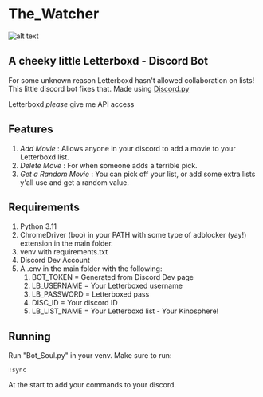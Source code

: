 # The_Watcher
![alt text](The_Watcher.jpg)

## A cheeky little Letterboxd - Discord Bot
For some unknown reason Letterboxd hasn't allowed collaboration on lists! This little discord bot fixes that.
Made using [Discord.py](https://github.com/Rapptz/discord.py)

Letterboxd *please* give me API access

## Features
1. *Add Movie*  : Allows anyone in your discord to add a movie to your Letterboxd list.
2. *Delete Move* : For when someone adds a terrible pick.
3. *Get a Random Movie* : You can pick off your list, or add some extra lists y'all use and get a random value.

## Requirements
1. Python 3.11
2. ChromeDriver (boo) in your PATH with some type of adblocker (yay!) extension in the main folder.
3. venv with requirements.txt
4. Discord Dev Account
4. A .env in the main folder with the following:
    1. BOT_TOKEN = Generated from Discord Dev page
    2. LB_USERNAME = Your Letterboxed username
    5. LB_PASSWORD = Letterboxed pass
    6. DISC_ID = Your discord ID
    7. LB_LIST_NAME = Your Letterboxd list - Your Kinosphere!

## Running
Run "Bot_Soul.py" in your venv. Make sure to run:

`!sync`

At the start to add your commands to your discord.
